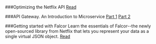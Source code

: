 ###Optimizing the Netflix API
[Read](http://techblog.netflix.com/2013/01/optimizing-netflix-api.html)

###API Gateway. An Introduction to Microservice
[Part 1](https://auth0.com/blog/2015/09/04/an-introduction-to-microservices-part-1/)
[Part 2](https://auth0.com/blog/2015/09/13/an-introduction-to-microservices-part-2-API-gateway/)

###Getting started with Falcor
Learn the essentials of Falcor--the newly open-sourced library from Netflix that lets you represent your data as a single virtual JSON object.
[Read](https://auth0.com/blog/2015/08/28/getting-started-with-falcor/)